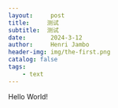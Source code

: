 ```yaml
---
layout:     post
title:     测试
subtitle:  测试
date:       2024-3-12
author:     Henri Jambo
header-img: img/the-first.png
catalog: false
tags:
    - text
---
```

Hello World!


